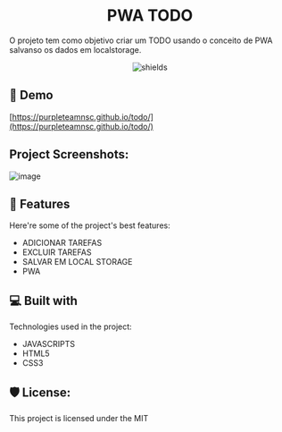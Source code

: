 <h1 align="center" id="title">PWA TODO</h1>

<p id="description">O projeto tem como objetivo criar um TODO usando o conceito de PWA salvanso os dados em localstorage.</p>

<p align="center"><img src="https://img.shields.io/badge/PWA-TODO-brightgreen" alt="shields"></p>

<h2>🚀 Demo</h2>

[https://purpleteamnsc.github.io/todo/](https://purpleteamnsc.github.io/todo/)

<h2>Project Screenshots:</h2>

![image](https://github.com/purpleteamNSC/todo/assets/118991961/8bf4d75a-824b-442d-9ff1-d41f855ac0be)


<h2>🧐 Features</h2>

Here're some of the project's best features:

*   ADICIONAR TAREFAS
*   EXCLUIR TAREFAS
*   SALVAR EM LOCAL STORAGE
*   PWA


<h2>💻 Built with</h2>

Technologies used in the project:

*   JAVASCRIPTS
*   HTML5
*   CSS3

<h2>🛡️ License:</h2>

This project is licensed under the MIT
